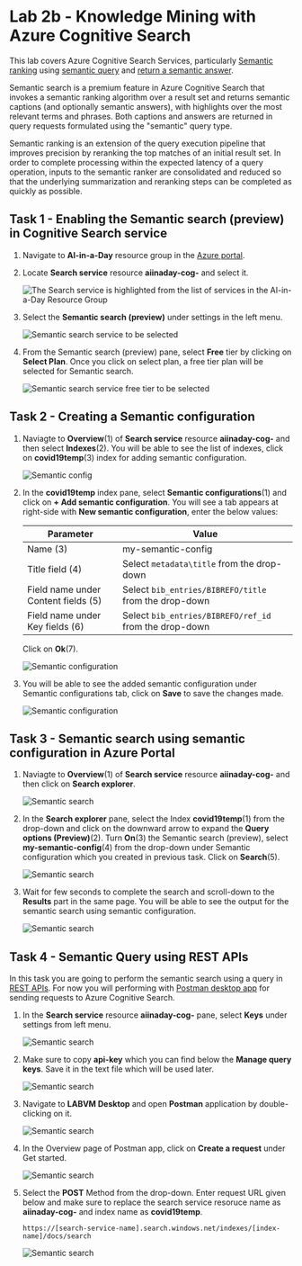 # Lab 2b - Knowledge Mining with Azure Cognitive Search

This lab covers Azure Cognitive Search Services, particularly [Semantic ranking](https://docs.microsoft.com/en-us/azure/search/semantic-ranking) using [semantic query](https://docs.microsoft.com/en-us/azure/search/semantic-how-to-query-request?tabs=semanticConfiguration%2Cportal#create-a-semantic-configuration) and [return a semantic answer](https://docs.microsoft.com/en-us/azure/search/semantic-answers?tabs=semanticConfiguration).

Semantic search is a premium feature in Azure Cognitive Search that invokes a semantic ranking algorithm over a result set and returns semantic captions (and optionally semantic answers), with highlights over the most relevant terms and phrases. Both captions and answers are returned in query requests formulated using the "semantic" query type.

Semantic ranking is an extension of the query execution pipeline that improves precision by reranking the top matches of an initial result set. In order to complete processing within the expected latency of a query operation, inputs to the semantic ranker are consolidated and reduced so that the underlying summarization and reranking steps can be completed as quickly as possible.

## Task 1 - Enabling the Semantic search (preview) in Cognitive Search service

1. Navigate to **AI-in-a-Day** resource group in the [Azure portal](https://portal.azure.com).

2. Locate **Search service** resource **aiinaday-cog-<inject key="DeploymentID" enableCopy="false"/>** and select it.

   ![The Search service is highlighted from the list of services in the AI-in-a-Day Resource Group](media/select-azure-search-service1.png)
   
3. Select the **Semantic search (preview)** under settings in the left menu.

   ![Semantic search service to be selected](media/lab2b-ssp1.png)
   
4. From the Semantic search (preview) pane, select **Free** tier by clicking on **Select Plan**. Once you click on select plan, a free tier plan will be selected for Semantic search.

   ![Semantic search service free tier to be selected](media/lab2b-ssp2.png)
   
## Task 2 - Creating a Semantic configuration

1. Naviagte to **Overview**(1) of **Search service** resource **aiinaday-cog-<inject key="DeploymentID" enableCopy="false"/>** and then select **Indexes**(2). You will be able to see the list of indexes, click on **covid19temp**(3) index for adding semantic configuration.

   ![Semantic config](media/lab2b-ssp4.png)
   
2. In the **covid19temp** index pane, select **Semantic configurations**(1) and click on **+ Add semantic configuration**. You will see a tab appears at right-side with **New semantic configuration**, enter the below values:

    | Parameter                   | Value                                        |
    | --------------------------- | -------------------------------------------- |
    | Name (3)                    | my-semantic-config                           |
    | Title field (4)             | Select `metadata\title` from the drop-down   |
    | Field name under Content fields (5) | Select `bib_entries/BIBREFO/title` from the drop-down |
    | Field name under Key fields (6)    | Select `bib_entries/BIBREFO/ref_id` from the drop-down |
  
   Click on **Ok**(7).
  
   ![Semantic configuration](media/lab2b-ssp5-latest.png)
  
3. You will be able to see the added semantic configuration under Semantic configurations tab, click on **Save** to save the changes made.

   ![Semantic configuration](media/lab2b-ssp6-latest.png)

## Task 3 - Semantic search using semantic configuration in Azure Portal

1. Naviagte to **Overview**(1) of **Search service** resource **aiinaday-cog-<inject key="DeploymentID" enableCopy="false"/>** and then click on **Search explorer**.

   ![Semantic search](media/lab2b-ssp3.png)
   
2. In the **Search explorer** pane, select the Index **covid19temp**(1) from the drop-down and click on the downward arrow to expand the **Query options (Preview)**(2). Turn **On**(3) the Semantic search (preview), select **my-semantic-config**(4) from the drop-down under Semantic configuration which you created in previous task. Click on **Search**(5).

   ![Semantic search](media/lab2b-ssp7-latest.png)
   
3. Wait for few seconds to complete the search and scroll-down to the **Results** part in the same page. You will be able to see the output for the semantic search using semantic configuration.

   ![Semantic search](media/lab2b-ssp8-latest.png)
   
## Task 4 - Semantic Query using REST APIs

In this task you are going to perform the semantic search using a query in [REST APIs](https://docs.microsoft.com/en-us/azure/search/search-get-started-rest). For now you will performing with [Postman desktop app](https://www.getpostman.com/) for sending requests to Azure Cognitive Search.

1. In the **Search service** resource **aiinaday-cog-<inject key="DeploymentID" enableCopy="false"/>** pane, select **Keys** under settings from left menu.

   ![Semantic search](media/lab2b-ssp9.png)
   
2. Make sure to copy **api-key** which you can find below the **Manage query keys**. Save it in the text file which will be used later.

   ![Semantic search](media/lab2b-ssp10.png)
   
3. Navigate to **LABVM Desktop** and open **Postman** application by double-clicking on it.

   ![Semantic search](media/lab2b-ssp11.png)
   
4. In the Overview page of Postman app, click on **Create a request** under Get started.

   ![Semantic search](media/lab2b-ssp12.png)
   
5. Select the **POST** Method from the drop-down. Enter request URL given below and make sure to replace the search service resoruce name as **aiinaday-cog-<inject key="DeploymentID" enableCopy="false"/>** and index name as **covid19temp**.

   `https://[search-service-name].search.windows.net/indexes/[index-name]/docs/search`
   
   ![Semantic search](media/lab2b-ssp12.png)
